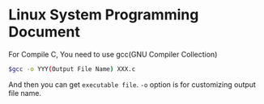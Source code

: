 # Linux System Programming Document

For Compile C, You need to use gcc(GNU Compiler Collection)

```bash
$gcc -o YYY(Output File Name) XXX.c
```

And then you can get `executable file`. `-o` option is for customizing output file name.
